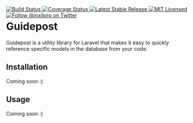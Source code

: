 <div style="float: right;">
	<a href="https://github.com/glhd/guidepost/actions" target="_blank">
		<img 
			src="https://github.com/glhd/guidepost/workflows/PHPUnit/badge.svg" 
			alt="Build Status" 
		/>
	</a>
	<a href="https://codeclimate.com/github/glhd/guidepost/test_coverage" target="_blank">
		<img 
			src="https://api.codeclimate.com/v1/badges/423cc29ed6ebf117e656/test_coverage" 
			alt="Coverage Status" 
		/>
	</a>
	<a href="https://packagist.org/packages/glhd/guidepost" target="_blank">
        <img 
            src="https://poser.pugx.org/glhd/guidepost/v/stable" 
            alt="Latest Stable Release" 
        />
	</a>
	<a href="./LICENSE" target="_blank">
        <img 
            src="https://poser.pugx.org/glhd/guidepost/license" 
            alt="MIT Licensed" 
        />
    </a>
    <a href="https://twitter.com/inxilpro" target="_blank">
        <img 
            src="https://img.shields.io/twitter/follow/inxilpro?style=social" 
            alt="Follow @inxilpro on Twitter" 
        />
    </a>
</div>

# Guidepost

Guidepost is a utility library for Laravel that makes it easy to quickly reference
specific models in the database from your code.

## Installation

Coming soon :)

## Usage

Coming soon :)
